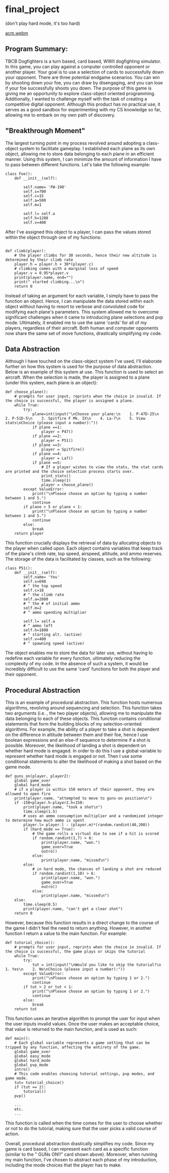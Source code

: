 # final_project
(don't play hard mode, it's too hard)

[acm.webm](https://user-images.githubusercontent.com/106011563/213141804-0eff0eac-8eb2-4ab4-b7fd-535b27a9adc7.webm)

## Program Summary:

TBCB Dogfighters is a turn based, card based, WWII dogfighting simulator. In this game, you can play against a computer controlled opponent or another player. Your goal is to use a selection of cards to successfully down your opponent. There are three potential endgame scenarios. You can win by shooting down your foe, you can draw by disengaging, and you can lose if your foe successfully shoots you down.
The purpose of this game is giving me an opportunity to explore class-object oriented programming. Additionally, I wanted to challenge myself with the task of creating a competitive digital opponent. Although this product has no practical use, it serves as a good sandbox for experimenting with my CS knowledge so far, allowing me to embark on my own path of discovery.

## "Breakthrough Moment"
The largest turning point in my process revolved around adopting a class-object system to facilitate gameplay. I established each plane as its own object, allowing me to store data belonging to each plane in an efficient manner. Using this system, I can minimize the amount of information I have to pass between different functions.
Let's take the following example:
```
class Foe():
    def __init__(self):

        self.name= 'FW-190'
        self.s=700
        self.c=15
        self.a=500
        self.m=1

        self.l= self.a
        self.h=1200
        self.v=400
```

After I've assigned this object to a player, I can pass the values stored within the object through one of my functions:
```

def climb(player):
    # the player climbs for 30 seconds, hence their new altitude is determined by their climb rate
    player.h = player.h + 30*(player.c)
    # climbing comes with a marginal loss of speed
    player.v = 0.95*player.v
    print(player.name, end="")
    print(" started climbing...\n")
    return 0
```

Instead of taking an argument for each variable, I simply have to pass the function an object. Hence, I can manipulate the data stored within each object without having to resort to verbose and convoluted code for modifying each plane's parameters.
This system allowed me to overcome significant challenges when it came to introducing plane selections and pvp mode. Ultimately, it enabled me to use the same 'cards' for all of my players, regardless of their aircraft. Both human and computer opponents now share the same set of move functions, drastically simplifying my code.

## Data Abstraction
Although I have touched on the class-object system I've used, I'll elaborate further on how this system is used for the purpose of data abstraction.
Below is an example of this system at use. This function is used to select an aircraft. When the selection is made, the player is assigned to a plane (under this system, each plane is an object):

```
def choose_plane():
    # prompts for user input, reprints when the choice in invalid. If the choice is successful, the player is assigned a plane.
    while True:
        try:
            plane=int(input("\nChoose your plane:\n    1. P-47D-25\n    2. P-51D-5\n    3. Spitfire F Mk. IX\n    4. La-7\n    5. View stats\nChoice (please input a number):"))
            if plane ==1:
                player = P47()
            if plane ==2:
                player = P51()
            if plane ==3:
                player = Spitfire()
            if plane ==4:
                player = La7()
            if plane ==5:
                # If a player wishes to view the stats, the stat cards are printed and the choice selection process starts over.
                print_stats()
                time.sleep(1)
                player = choose_plane()
        except ValueError:
            print("\nPlease choose an option by typing a number between 1 and 5.")
            continue
        if plane > 5 or plane < 1:
            print("\nPlease choose an option by typing a number between 1 and 5.")
            continue
        else:
            break
    return player
```

This function crucially displays the retrieval of data by allocating objects to the player when called upon. Each object contains variables that keep track of the plane's climb rate, top speed, airspeed, altitude, and ammo reserves. The storage of the data is facilitated by classes, such as the following:

```
class P51():
    def __init__(self):
        self.name= 'You'
        self.s=698
        # ^ the top speed
        self.c=18
        # ^ the climb rate
        self.a=2080
        # ^ the # of initial ammo
        self.m=2
        # ^ ammo spending multiplier

        self.l= self.a
        # ^ ammo left
        self.h=1800
        # ^ starting alt. (active)
        self.v=400
        # ^ spawning speed (active)
```

The object enables me to store the data for later use, without having to redefine each variable for every function, ultimately reducing the complexity of my code. In the absence of such a system, it would be incredibly difficult to use the same 'card' functions for both the player and their opponent.

## Procedural Abstraction

This is an example of procedural abstraction. This function hosts numerous algorithms, revolving around sequencing and selection. This function takes two arguments (i.e. , the two player objects), allowing me to manipulate the data belonging to each of these objects. This function contains conditional statements that form the building blocks of my selection-oriented algorithms. For example, the ability of a player to take a shot is dependent on the difference in altitude between them and their foe, hence I use boolean expressions and an else-if sequence to determine if a shot is possible. Moreover, the likelihood of landing a shot is dependent on whether hard mode is engaged. In order to do this I use a global variable to represent whether hard mode is engaged or not. Then I use some conditional statements to alter the likelihood of making a shot based on the game mode.

```
def guns_on(player, player2):
    global game_over
    global hard_mode
    # if a player is within 150 meters of their opponent, they are allowed to open fire
    print(player.name, "attempted to move to guns-on position\n")
    if -150<player.h-player2.h<150:
        print(player.name, "took a shot\n")
        time.sleep(1.5)
        # uses an ammo consumption multiplier and a randomized integer to determine how much ammo is spent
        player.l= player.l - (player.m)*(random.randint(40,200))
        if (hard_mode == True):
            # the game rolls a virtual die to see if a hit is scored
            if random.randint(1,7) > 6:
                print(player.name, "won.")
                game_over=True
                outro()
            else:
                print(player.name, "missed\n")
        else:
            # in hard mode, the chances of landing a shot are reduced
            if random.randint(1,10) > 6:
                print(player.name, "won.")
                game_over=True
                outro()
            else:
                print(player.name, "missed\n")
    else:
        time.sleep(0.5)
        print(player.name, "can't get a clear shot")
    return 0
```

However, because this function results in a direct change to the course of the game I didn't feel the need to return anything. However, in another function I return a value to the main function. For example:

```
def tutorial_choice():
    # prompts for user input, reprints when the choice in invalid. If the choice is successful, the game plays or skips the tutorial
    while True:
        try:
            tut = int(input("\nWould you like to skip the tutorial?\n    1. Yes\n    2. No\nChoice (please input a number):"))
        except ValueError:
            print("\nPlease choose an option by typing 1 or 2.")
            continue
        if tut > 2 or tut < 1:
            print("\nPlease choose an option by typing 1 or 2.")
            continue
        else:
            break
    return tut
```

This function uses an iterative algorithm to prompt the user for input when the user inputs invalid values. Once the user makes an acceptable choice, that value is returned to the main function, and is used as such:

```
def main():
    # Each global variable represents a game setting that can be tripped by any function, affecting the entirety of the game.
    global game_over
    global easy_mode
    global hard_mode
    global pvp_mode
    intro()
    # This code enables choosing tutorial settings, pvp modes, and game mode.
    tut= tutorial_choice()
    if (tut == 2):
        tutorial()
    pvp()
    
    ...
    etc.
    ...
```


This function is called when the time comes for the user to choose whether or not to do the tutorial, making sure that the user picks a valid course of action.

Overall, procedural abstraction drastically simplifies my code. Since my game is card based, I can represent each card as a specific function (similar to the " GUNs ON!!" card shown above). Moreover, when running my main function, I've chosen to abstract each phase of my introduction, including the mode choices that the player has to make.
